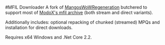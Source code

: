 #MFIL Downloader
A fork of [MangosWoWRegeneration](https://github.com/mangostools/MangosWoWRegeneration) butchered to support most of [ModoX's mfil archive](https://github.com/mdX7/blizzard_mfils) (both stream and direct variants).

Additionally includes: optional repacking of chunked (streamed) MPQs and installation for direct downloads.

Requires x64 Windows and .Net Core 2.2.

